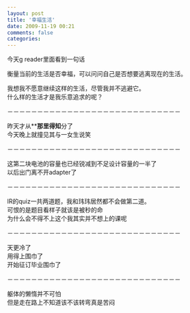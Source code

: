 ```yaml
---
layout: post
title: '幸福生活'
date: 2009-11-19 00:21
comments: false
categories: 
---
```

    

今天g reader里面看到一句话  
  
衡量当前的生活是否幸福，可以问问自己是否想要逃离现在的生活。  
  
  
  
我想我不愿意继续这样的生活，尽管我并不逃避它。  
什么样的生活才是我乐意追求的呢？  
  
－－－－－－－－－－－－－－－－－－－－－－－－－－－－－  
  
昨天才从********那里得知******分了  
今天晚上就撞见其与一女生说笑  
  
－－－－－－－－－－－－－－－－－－－－－－－－－－－－－  
  
这第二块电池的容量也已经锐减到不足设计容量的一半了  
以后出门离不开adapter了  
  
－－－－－－－－－－－－－－－－－－－－－－－－－－－－－  
  
IR的quiz一共两道题，我和玮玮居然都不会做第二道。  
可恨的是题目看样子就该是被秒的命  
为什么会不得不上这个我其实并不想上的课呢  
  
－－－－－－－－－－－－－－－－－－－－－－－－－－－－－  
  
天更冷了  
用得上围巾了  
开始征订毕业围巾了  
  
－－－－－－－－－－－－－－－－－－－－－－－－－－－－－  
  
躯体的懒惰并不可怕  
但是走在路上不知道该不该转弯真是苦闷  

